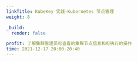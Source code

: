 ```yaml
---
linkTitle: KubeKey 实践-Kubernetes 节点管理
weight: 8

_build:
  render: false

profit: 了解集群管理员可查看的集群节点信息和可执行的操作
time: 2021-12-17 20:00-20:40
---
```


